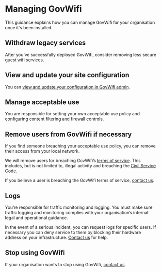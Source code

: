 # Managing GovWifi

This guidance explains how you can manage GovWifi for your organisation once it's been installed.


## Withdraw legacy services

After you’ve successfully deployed GovWifi, consider removing less secure guest wifi services.


## View and update your site configuration

You can [view and update your configuration in GovWifi admin](https://admin.wifi.service.gov.uk/).


## Manage acceptable use

You are responsible for setting your own acceptable use policy and configuring content filtering and firewall controls.


## Remove users from GovWifi if necessary

If you find someone breaching your acceptable use policy, you can remove their access from your local network.

We will remove users for breaching GovWifi’s [terms of service](https://www.gov.uk/government/publications/terms-and-conditions-for-connecting-to-govwifi/terms-and-conditions-for-connecting-to-govwifi). This includes, but is not limited to, illegal activity and breaching the [Civil Service Code](https://www.gov.uk/government/publications/civil-service-code/the-civil-service-code).

If you believe a user is breaching the GovWifi terms of service, [contact us](https://admin.wifi.service.gov.uk/help).


## Logs

You’re responsible for traffic monitoring and logging. You must make sure traffic logging and monitoring complies with your organisation’s internal legal and operational guidance.

In the event of a serious incident, you can request logs for specific users. If necessary you can deny service to them by blocking their hardware address on your infrastructure. [Contact us](https://admin.wifi.service.gov.uk/help) for help.


## Stop using GovWifi

If your organisation wants to stop using GovWifi, [contact us](https://admin.wifi.service.gov.uk/help).

<!-- **Administration Platform**
**Add locations**
**Change admins**
**Request information** -->
